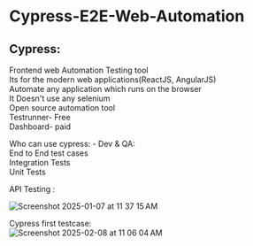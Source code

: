 # Cypress-E2E-Web-Automation

Cypress:
--
Frontend web Automation Testing tool  
Its for the modern web applications(ReactJS, AngularJS)  
Automate any application which runs on the browser  
It Doesn't use any selenium  
Open source automation tool  
Testrunner- Free  
Dashboard- paid  

Who can use cypress: - Dev & QA:  
End to End test cases  
Integration Tests  
Unit Tests  

API Testing :   

![Screenshot 2025-01-07 at 11 37 15 AM](https://github.com/user-attachments/assets/0512081a-9dcb-42df-9a8a-ab32894fea6d)  


Cypress first testcase:  
![Screenshot 2025-02-08 at 11 06 04 AM](https://github.com/user-attachments/assets/0a61022f-1e09-4adf-9c4f-270a82a6cbce)  

